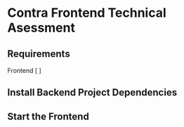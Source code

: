 # Contra Frontend Technical Asessment

## Requirements

Frontend
[ ]

## Install Backend Project Dependencies

## Start the Frontend